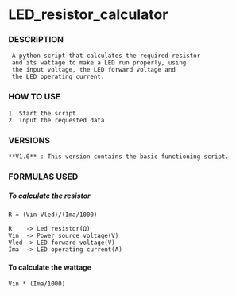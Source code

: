 # LED_resistor_calculator

### DESCRIPTION
     A python script that calculates the required resistor   
     and its wattage to make a LED run properly, using   
     the input voltage, the LED forward voltage and  
     the LED operating current.
  
### HOW TO USE
    1. Start the script
    2. Input the requested data
    
### VERSIONS
    **V1.0** : This version contains the basic functioning script.
    
### FORMULAS USED
##### To calculate the resistor
    R = (Vin-Vled)/(Ima/1000)
    
    R    -> Led resistor(Ω)
    Vin  -> Power source voltage(V)
    Vled -> LED forward voltage(V)
    Ima  -> LED operating current(A)
#### To calculate the wattage
    Vin * (Ima/1000)
